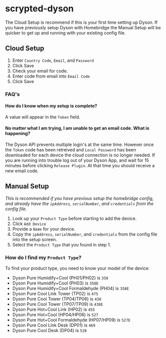 # scrypted-dyson

The Cloud Setup is recommend if this is your first time setting up Dyson. If you have previously setup Dyson with Homebridge the Manual Setup will be quicker to get up and running with your existing config file.

## Cloud Setup

1. Enter `Country Code`, `Email`, and `Password`
2. Click Save
3. Check your email for code.
4. Enter code from email into `Email Code`
5. Click Save

### FAQ's

#### How do I know when my setup is complete?

A value will appear in the `Token` field.  

#### No matter what I am trying, I am unable to get an email code. What is happening?

The Dyson API prevents multiple login's at the same time. However once the `Token` code has been retreived and `Local Password` has been downloaded for each device the cloud connection is no longer needed.  If you are running into trouble log out of your Dyson App, and wait for 15 minutes before clicking `Release Plugin`.  At that time you should receive a new email code. 

## Manual Setup

*This is recommended if you have previous setup the homebridge config, and already have the `ipAddress`, `serialNumber`, and `credentials` from the config file.*

1. Look up your `Product Type` before starting to add the device.
2. Click `Add Device`
3. Provide a `Name` for your device.
4. Copy the `ipAddress`, `serialNumber`, and `credentials` from the config file into the setup screen.
5. Select the `Product Type` that you found in step 1.

### How do I find my `Product Type`?

To find your product type, you need to know your model of the device:

* Dyson Pure Humidify+Cool (PH01/PH02) is `358`
* Dyson Pure Humidify+Cool (PH03) is `358E`
* Dyson Pure Humidify+Cool Formaldehyde (PH04) is `358E`
* Dyson Pure Cool Link Tower (TP02) is `475`
* Dyson Pure Cool Tower (TP04/TP06) is `438`
* Dyson Pure Cool Tower (TP07/TP09) is `438E`
* Dyson Pure Hot+Cool Link (HP02) is `455`
* Dyson Pure Hot+Cool (HP04/HP06) is `527`
* Dyson Pure Hot+Cool Formaldehyde (HP07/HP09) is `527E`
* Dyson Pure Cool Link Desk (DP01) is `469`
* Dyson Pure Cool Desk (DP04) is `520`